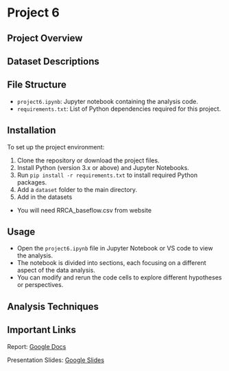 # Project 6

## Project Overview

## Dataset Descriptions

## File Structure

- `project6.ipynb`: Jupyter notebook containing the analysis code.
- `requirements.txt`: List of Python dependencies required for this project.

## Installation

To set up the project environment:

1. Clone the repository or download the project files.
2. Install Python (version 3.x or above) and Jupyter Notebooks.
3. Run `pip install -r requirements.txt` to install required Python packages.
4. Add a `dataset` folder to the main directory.
5. Add in the datasets

- You will need RRCA_baseflow.csv from website

## Usage

- Open the `project6.ipynb` file in Jupyter Notebook or VS code to view the analysis.
- The notebook is divided into sections, each focusing on a different aspect of the data analysis.
- You can modify and rerun the code cells to explore different hypotheses or perspectives.

## Analysis Techniques

## Important Links

Report: [Google Docs](https://docs.google.com/document/d/1lk4PDTUPbRsFw_1v2m4nbwlETAYU668Afd8fhLDqwJw/edit?usp=sharing)

Presentation Slides: [Google Slides](https://docs.google.com/presentation/d/1lx_Q9ylxFYrMHktcFgRFGzPBb3JkYZS8v1a3mW9nRFo/edit?usp=sharing)

